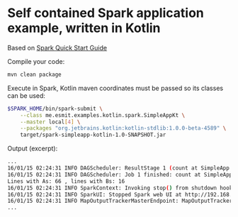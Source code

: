 # Self contained Spark application example, written in Kotlin

Based on [Spark Quick Start Guide](http://spark.apache.org/docs/latest/quick-start.html)

Compile your code:
```bash
mvn clean package
```

Execute in Spark, Kotlin maven coordinates must be passed so its classes can be used:
```bash
$SPARK_HOME/bin/spark-submit \
    --class me.esmit.examples.kotlin.spark.SimpleAppKt \
    --master local[4] \
    --packages "org.jetbrains.kotlin:kotlin-stdlib:1.0.0-beta-4589" \
    target/spark-simpleapp-kotlin-1.0-SNAPSHOT.jar
```

Output (excerpt):
```bash
...
16/01/15 02:24:31 INFO DAGScheduler: ResultStage 1 (count at SimpleApp.kt:28) finished in 0.021 s
16/01/15 02:24:31 INFO DAGScheduler: Job 1 finished: count at SimpleApp.kt:28, took 0.039719 s
Lines with As: 66 , lines with Bs: 16
16/01/15 02:24:31 INFO SparkContext: Invoking stop() from shutdown hook
16/01/15 02:24:31 INFO SparkUI: Stopped Spark web UI at http://192.168.1.70:4040
16/01/15 02:24:31 INFO MapOutputTrackerMasterEndpoint: MapOutputTrackerMasterEndpoint stopped!
...
```